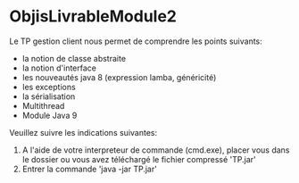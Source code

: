 # ObjisLivrableModule2
Le TP gestion client nous permet de comprendre les points suivants:
-  la notion de classe abstraite
- la notion d'interface
- les nouveautés java 8 (expression lamba, généricité)
- les exceptions
- la sérialisation
- Multithread
- Module Java 9

Veuillez suivre les indications suivantes:
1. A l'aide de votre interpreteur de commande (cmd.exe), placer vous dans le dossier ou vous avez téléchargé le fichier compressé 'TP.jar'
2. Entrer la commande 'java -jar TP.jar'
